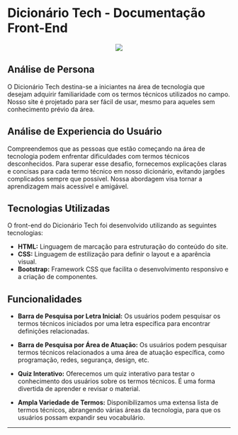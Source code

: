 # Dicionário Tech - Documentação Front-End

<p align="center">
  <img src="https://mir-s3-cdn-cf.behance.net/project_modules/disp/4b8c8795701017.5e9dc4f86f6eb.gif">
</p>

## Análise de Persona

O Dicionário Tech destina-se a iniciantes na área de tecnologia que desejam adquirir familiaridade com os termos técnicos utilizados no campo. Nosso site é projetado para ser fácil de usar, mesmo para aqueles sem conhecimento prévio da área.

## Análise de Experiencia do Usuário

Compreendemos que as pessoas que estão começando na área de tecnologia podem enfrentar dificuldades com termos técnicos desconhecidos. Para superar esse desafio, fornecemos explicações claras e concisas para cada termo técnico em nosso dicionário, evitando jargões complicados sempre que possível. Nossa abordagem visa tornar a aprendizagem mais acessível e amigável.

## Tecnologias Utilizadas

O front-end do Dicionário Tech foi desenvolvido utilizando as seguintes tecnologias:

- **HTML:** Linguagem de marcação para estruturação do conteúdo do site.
- **CSS:** Linguagem de estilização para definir o layout e a aparência visual.
- **Bootstrap:** Framework CSS que facilita o desenvolvimento responsivo e a criação de componentes.

## Funcionalidades

- **Barra de Pesquisa por Letra Inicial:** Os usuários podem pesquisar os termos técnicos iniciados por uma letra específica para encontrar definições relacionadas.

- **Barra de Pesquisa por Área de Atuação:** Os usuários podem pesquisar termos técnicos relacionados a uma área de atuação específica, como programação, redes, segurança, design, etc.

- **Quiz Interativo:** Oferecemos um quiz interativo para testar o conhecimento dos usuários sobre os termos técnicos. É uma forma divertida de aprender e revisar o material.

- **Ampla Variedade de Termos:** Disponibilizamos uma extensa lista de termos técnicos, abrangendo várias áreas da tecnologia, para que os usuários possam expandir seu vocabulário.

---